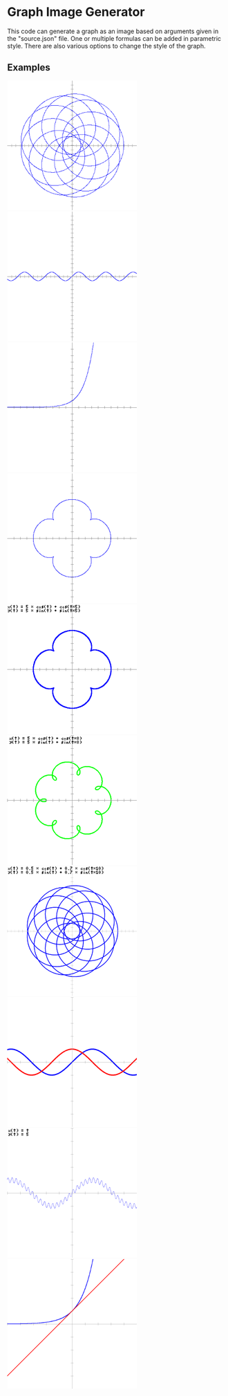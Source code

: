 # Graph Image Generator

This code can generate a graph as an image based on arguments given in the "source.json" file. One or multiple formulas can be added in parametric style. There are also various options to change the style of the graph.

## Examples

<img src="https://raw.githubusercontent.com/PurpleStripedUnicorn/Graph-Image-Generator/master/examples/001.png" width="300" /> <img src="https://raw.githubusercontent.com/PurpleStripedUnicorn/Graph-Image-Generator/master/examples/002.png" width="300" /> <img src="https://raw.githubusercontent.com/PurpleStripedUnicorn/Graph-Image-Generator/master/examples/003.png" width="300" /> <img src="https://raw.githubusercontent.com/PurpleStripedUnicorn/Graph-Image-Generator/master/examples/004.png" width="300" /> <img src="https://raw.githubusercontent.com/PurpleStripedUnicorn/Graph-Image-Generator/master/examples/005.png" width="300" /> <img src="https://raw.githubusercontent.com/PurpleStripedUnicorn/Graph-Image-Generator/master/examples/006.png" width="300" /> <img src="https://raw.githubusercontent.com/PurpleStripedUnicorn/Graph-Image-Generator/master/examples/007.png" width="300" /> <img src="https://raw.githubusercontent.com/PurpleStripedUnicorn/Graph-Image-Generator/master/examples/008.png" width="300" /> <img src="https://raw.githubusercontent.com/PurpleStripedUnicorn/Graph-Image-Generator/master/examples/009.png" width="300" /> <img src="https://raw.githubusercontent.com/PurpleStripedUnicorn/Graph-Image-Generator/master/examples/010.png" width="300" />
